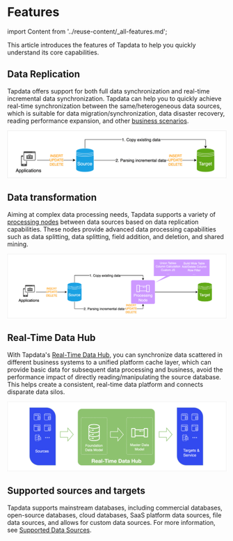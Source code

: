 # Features

import Content from '../reuse-content/_all-features.md';

<Content />

This article introduces the features of Tapdata to help you quickly understand its core capabilities.

## Data Replication

Tapdata offers support for both full data synchronization and real-time incremental data synchronization. Tapdata can help you to quickly achieve real-time synchronization between the same/heterogeneous data sources, which is suitable for data migration/synchronization, data disaster recovery, reading performance expansion, and other [business scenarios](use-cases.md).

![Data Replication Workflow](../images/features_data_copy.png)



## Data transformation

Aiming at complex data processing needs, Tapdata supports a variety of [processing nodes](../user-guide/data-pipeline/data-development/process-node.md) between data sources based on data replication capabilities. These nodes provide advanced data processing capabilities such as data splitting, data splitting, field addition, and deletion, and shared mining.

![Data Transformation Workflow](../images/features_data_dev.png)



## Real-Time Data Hub

With Tapdata's [Real-Time Data Hub](../user-guide/real-time-data-hub/daas-mode/enable-daas-mode.md), you can synchronize data scattered in different business systems to a unified platform cache layer, which can provide basic data for subsequent data processing and business, avoid the performance impact of directly reading/manipulating the source database. This helps create a consistent, real-time data platform and connects disparate data silos.

![Data Service Platform Architecture](../images/ldp_architecture.png)



## Supported sources and targets

Tapdata supports mainstream databases, including commercial databases, open-source databases, cloud databases, SaaS platform data sources, file data sources, and allows for custom data sources. For more information, see [Supported Data Sources](supported-databases.md).


